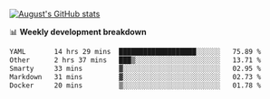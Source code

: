 
[![August's GitHub stats](https://github-readme-stats.vercel.app/api?username=zou-weidong&show_icons=true&theme=radical)](https://github.com/zou-weidong)


📊 **Weekly development breakdown**
<!--START_SECTION:waka-->

```txt
YAML       14 hrs 29 mins  ███████████████████░░░░░░   75.89 %
Other      2 hrs 37 mins   ███▒░░░░░░░░░░░░░░░░░░░░░   13.71 %
Smarty     33 mins         ▓░░░░░░░░░░░░░░░░░░░░░░░░   02.95 %
Markdown   31 mins         ▓░░░░░░░░░░░░░░░░░░░░░░░░   02.73 %
Docker     20 mins         ▒░░░░░░░░░░░░░░░░░░░░░░░░   01.78 %
```

<!--END_SECTION:waka-->
